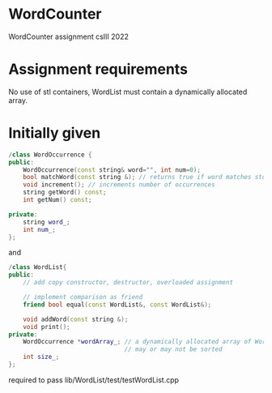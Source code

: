 # WordCounter
WordCounter assignment csIII 2022

# Assignment requirements
No use of stl containers, WordList must contain a dynamically allocated array.

# Initially given

```c++
/class WordOccurrence {
public:
    WordOccurrence(const string& word="", int num=0);
    bool matchWord(const string &); // returns true if word matches stored
    void increment(); // increments number of occurrences
    string getWord() const; 
    int getNum() const;

private:
    string word_;
    int num_;
};

```
and
```c++
/class WordList{
public:
    // add copy constructor, destructor, overloaded assignment

    // implement comparison as friend
    friend bool equal(const WordList&, const WordList&);

    void addWord(const string &);
    void print();
private:
    WordOccurrence *wordArray_; // a dynamically allocated array of WordOccurrences
                                // may or may not be sorted
    int size_;
};
```

required to pass lib/WordList/test/testWordList.cpp 
